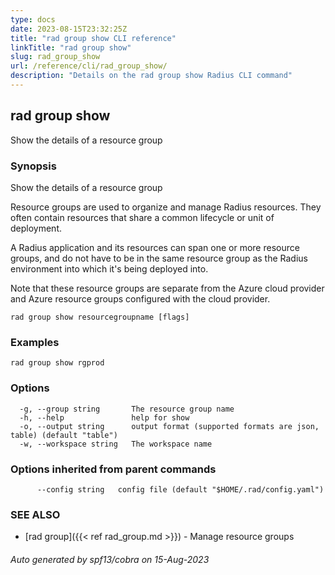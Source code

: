 ```yaml
---
type: docs
date: 2023-08-15T23:32:25Z
title: "rad group show CLI reference"
linkTitle: "rad group show"
slug: rad_group_show
url: /reference/cli/rad_group_show/
description: "Details on the rad group show Radius CLI command"
---
```

## rad group show

Show the details of a resource group

### Synopsis

Show the details of a resource group

Resource groups are used to organize and manage Radius resources. They often contain resources that share a common lifecycle or unit of deployment.

A Radius application and its resources can span one or more resource groups, and do not have to be in the same resource group as the Radius environment into which it's being deployed into.

Note that these resource groups are separate from the Azure cloud provider and Azure resource groups configured with the cloud provider.


```
rad group show resourcegroupname [flags]
```

### Examples

```
rad group show rgprod
```

### Options

```
  -g, --group string       The resource group name
  -h, --help               help for show
  -o, --output string      output format (supported formats are json, table) (default "table")
  -w, --workspace string   The workspace name
```

### Options inherited from parent commands

```
      --config string   config file (default "$HOME/.rad/config.yaml")
```

### SEE ALSO

* [rad group]({{< ref rad_group.md >}})	 - Manage resource groups

###### Auto generated by spf13/cobra on 15-Aug-2023
